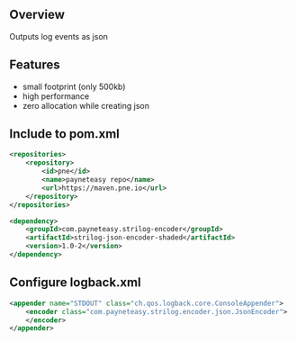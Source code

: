 ## Overview

Outputs log events as json

## Features

* small footprint (only 500kb)
* high performance
* zero allocation while creating json

## Include to pom.xml

```xml
<repositories>
    <repository>
        <id>pne</id>
        <name>payneteasy repo</name>
        <url>https://maven.pne.io</url>
    </repository>
</repositories>

<dependency>
    <groupId>com.payneteasy.strilog-encoder</groupId>
    <artifactId>strilog-json-encoder-shaded</artifactId>
    <version>1.0-2</version>
</dependency>
```

## Configure logback.xml

```xml
<appender name="STDOUT" class="ch.qos.logback.core.ConsoleAppender">
    <encoder class="com.payneteasy.strilog.encoder.json.JsonEncoder">
    </encoder>
</appender>
```
